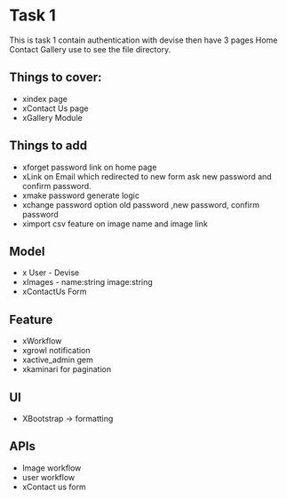
# Task 1

This is task 1 contain authentication with devise then have 3 pages Home Contact Gallery use to see the file directory.

## Things to cover:
- xindex page
- xContact Us page
- xGallery Module

## Things to add
- xforget password link on home page
- xLink on Email which redirected to new form ask new password and confirm password.
- xmake password generate logic
- xchange password option old password ,new password, confirm password
- ximport csv feature on image name and image link

## Model
- x User - Devise
- xImages - name:string image:string
- xContactUs Form

## Feature
- xWorkflow
- xgrowl notification
- xactive_admin gem
- xkaminari for pagination

## UI
- XBootstrap -> formatting

## APIs
- Image workflow
- user workflow
- xContact us form 
